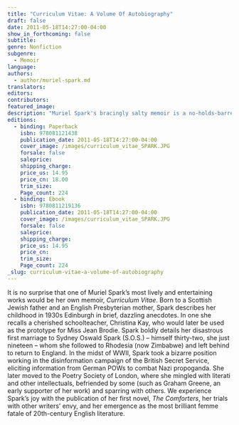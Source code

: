 ```yaml
---
title: "Curriculum Vitae: A Volume Of Autobiography"
draft: false
date: 2011-05-18T14:27:00-04:00
show_in_forthcoming: false
subtitle:
genre: Nonfiction
subgenre:
  - Memoir
language:
authors:
  - author/muriel-spark.md
translators:
editors:
contributors:
featured_image:
description: "Muriel Spark's bracingly salty memoir is a no-holds-barred trip through an extraordinary writer's life. "
editions:
  - binding: Paperback
    isbn: 978081121438
    publication_date: 2011-05-18T14:27:00-04:00
    cover_image: /images/curriculum_vitae_SPARK.JPG
    forsale: false
    saleprice:
    shipping_charge:
    price_us: 14.95
    price_cn: 18.00
    trim_size:
    Page_count: 224
  - binding: Ebook
    isbn: 9780811219136
    publication_date: 2011-05-18T14:27:00-04:00
    cover_image: /images/curriculum_vitae_SPARK.JPG
    forsale: false
    saleprice:
    shipping_charge:
    price_us: 14.95
    price_cn:
    trim_size:
    Page_count: 224
_slug: curriculum-vitae-a-volume-of-autobiography
---
```


It is no surprise that one of Muriel Spark’s most lively and entertaining works would be her own memoir, _Curriculum Vitae_. Born to a Scottish Jewish father and an English Presbyterian mother, Spark describes her childhood in 1930s Edinburgh in brief, dazzling anecdotes. In one she recalls a cherished schoolteacher, Christina Kay, who would later be used as the prototype for Miss Jean Brodie. Spark boldly details her disastrous first marriage to Sydney Oswald Spark (S.O.S.) – himself thirty-two, she just nineteen – whom she followed to Rhodesia (now Zimbabwe) and left behind to return to England. In the midst of WWII, Spark took a bizarre position working in the disinformation campaign of the British Secret Service, eliciting information from German POWs to combat Nazi propoganda. She later moved to the Poetry Society of London, where she mingled with literati and other intellectuals, befriended by some (such as Graham Greene, an early supporter of her work) and sparring with others. We experience Spark’s joy with the publication of her first novel, _The Comforters_, her trials with other writers’ envy, and her emergence as the most brilliant femme fatale of 20th-century English literature.

